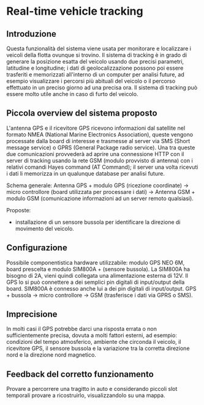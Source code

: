 # Real-time vehicle tracking

## Introduzione
Questa funzionalità del sistema viene usata per monitorare e localizzare i veicoli della flotta ovunque si trovino. Il sistema di tracking
è in grado di generare la posizione esatta del veicolo usando due precisi parametri, latitudine e longitudine;
i dati di geolocalizzazione possono poi essere trasferiti e memorizzati all'interno di un computer per analisi future,
ad esempio visualizzare i percorsi più abituali del veicolo o il percorso effettuato in un preciso giorno ad
una precisa ora. Il sistema di tracking può essere molto utile anche in caso di furto del veicolo.

## Piccola overview del sistema proposto
L'antenna GPS e il ricevitore GPS ricevono informazioni dal satellite nel formato NMEA (National Marine Electronics Association),
queste vengono processate dalla board di interesse e trasmesse al server via SMS (Short message service) o GPRS (General Package radio service). Una tra queste due comunicazioni provvederà ad aprire una connessione HTTP con il server di tracking usando la rete GSM (modulo provvisto di antenna) con i relativi comandi Hayes command (AT Command); il server una volta ricevuti i dati li memorizza in un qualunque database per analisi future.

Schema generale:
Antenna GPS + modulo GPS (ricezione coordinate) -> micro controllore (board utilizzata per processare i dati)
->  Antenna GSM + modulo GSM (comunicazione informazioni ad un server remoto qualsiasi).

Proposte:
- installazione di un sensore bussola per identificare la direzione di movimento del veicolo.

## Configurazione
Possibile componentistica hardware utilizzabile: modulo GPS NEO 6M, board prescelta e modulo SIM800A + (sensore bussola).
La SIM800A ha bisogno di 2A, vieni quindi collegata una alimentazione esterna di 12V.
Il GPS lo si può connettere a dei semplici pin digitali di input/output della board.
SIM800A è connesso anche lui a dei pin digitali di input/output.
GPS + bussola -> micro controllore -> GSM (trasferisce i dati via GPRS o SMS).

## Imprecisione
In molti casi il GPS potrebbe darci una risposta errata o non sufficientemente precisa, dovuta a molti fattori esterni, ad esempio:
condizioni del tempo atmosferico, ambiente che circonda il veicolo, il ricevitore GPS, il sensore bussola e la variazione tra
la corretta direzione nord e la direzione nord magnetico.

## Feedback del corretto funzionamento
Provare a percorrere una tragitto in auto e considerando piccoli slot temporali provare a ricostruirlo, visualizzandolo su una mappa.

